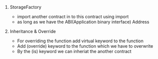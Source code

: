 1. StorageFactory 
    * import another contract in to this contract using import 
    * as long as we have the ABI(Application binary interface) Address

2. Inheritance & Override
    * For overriding the function add virtual keyword to the function  
    * Add (override) keyword to the function which we have to overwrite
    * By the (is) keyword we can inheriat the another contract
